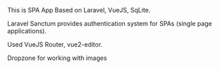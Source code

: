 This is  SPA App Based on Laravel, VueJS, SqLite.

Laravel Sanctum provides authentication system for SPAs (single page applications).

Used VueJS Router, vue2-editor.

Dropzone for working with images

